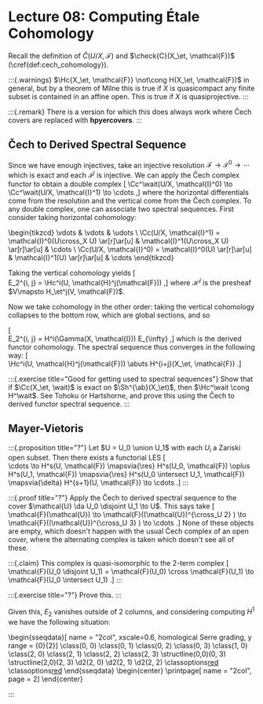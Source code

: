 # Lecture 08: Computing Étale Cohomology

Recall the definition of $\check{C}(U/X, \mathcal{F})$ and $\check{C}(X_\et, \mathcal{F})$ (\cref{def:cech_cohomology}).


:::{.warnings}
$\Hc{X_\et, \mathcal{F}} \not\cong H(X_\et, \mathcal{F})$ in general, but by a theorem of Milne this is true if $X$ is quasicompact any finite subset is contained in an affine open.
This is true if $X$ is quasiprojective.
:::

:::{.remark}
There is a version for which this does always work where Čech covers are replaced with **hpyercovers**.
:::

## Čech to Derived Spectral Sequence

Since we have enough injectives, take an injective resolution $\mathcal{F}\to \mathcal{I}^0 \to \cdots$ which is exact and each $\mathcal{I}^j$ is injective.
We can apply the Čech complex functor to obtain a double complex 
\[
\Cc^\wait(U/X, \mathcal{I}^0) \to \Cc^\wait(U/X, \mathcal{I}^1) \to \cdots
,\]
where the horizontal differentials come from the resolution and the vertical come from the Čech complex.
To any double complex, one can associate two spectral sequences.
First consider taking horizontal cohomology:

\begin{tikzcd}
\vdots 
  & \vdots 
  & \udots 
  \\
\Cc(U/X, \mathcal{I}^1) 
  = \mathcal{I}^0(U\cross_X U) 
    \ar[r]\ar[u]
  & \mathcal{I}^1(U\cross_X U)
    \ar[r]\ar[u]
  & \cdots 
  \\
\Cc(U/X, \mathcal{I}^0) 
  = \mathcal{I}^0(U)
    \ar[r]\ar[u]
  & \mathcal{I}^1(U)
    \ar[r]\ar[u]
  & \cdots
\end{tikzcd}

Taking the vertical cohomology yields
\[  
E_2^{i, j} = \Hc^i(U, \mathcal{H}^j(\mathcal{F}))
,\]
where $\mathcal{H}^j$ is the presheaf $V\mapsto H_\et^j(V, \mathcal{F})$.

Now we take cohomology in the other order: taking the vertical cohomology collapses to the bottom row, which are global sections, and so

\[  
E_2^{i, j} = H^i(\Gamma(X, \mathcal{I}))  E_{\infty}
,\]
which is the derived functor cohomology.
The spectral sequence thus converges in the following way:
\[  
\Hc^i(U, \mathcal{H}^j(\mathcal{F})) \abuts H^{i+j}(X_\et, \mathcal{F})
.\]

:::{.exercise title="Good for getting used to spectral sequences"}
Show that if $\Cc(X_\et, \wait)$ is exact on $\Sh^{\ab}(X_\et)$, then $\Hc^\wait \cong H^\wait$.
See Tohoku or Hartshorne, and prove this using the Čech to derived functor spectral sequence.
:::

## Mayer-Vietoris

:::{.proposition title="?"}
Let $U = U_0 \union U_1$ with each $U_i$ a Zariski open subset.
Then there exists a functorial LES
\[  
\cdots \to
H^s(U, \mathcal{F}) \mapsvia{\res} 
H^s(U_0, \mathcal{F}) \oplus H^s(U_1, \mathcal{F}) \mapsvia{\res} 
H^s(U_0 \intersect U_1, \mathcal{F}) \mapsvia{\delta}
H^{s+1}(U, \mathcal{F}) \to 
\cdots
.\]
:::

:::{.proof title="?"}
Apply the Čech to derived spectral sequence to the cover $\mathcal{U} \da U_0 \disjoint U_1 \to U$.
This says take
\[  
\mathcal{F}(\mathcal{U}) \to 
\mathcal{F}((\mathcal{U})^{\cross_U 2} ) \to
\mathcal{F}((\mathcal{U})^{\cross_U 3} ) \to
\cdots
.\]
None of these objects are empty, which doesn't happen with the usual Čech complex of an open cover, where the alternating complex is taken which doesn't see all of these.

:::{.claim}
This complex is quasi-isomorphic to the 2-term complex
\[  
\mathcal{F}(U_0 \disjoint U_1) = \mathcal{F}(U_0) \cross \mathcal{F}(U_1) \to
\mathcal{F}(U_0 \intersect U_1)
.\]
:::

:::{.exercise title="?"}
Prove this.
:::

Given this, $E_2$ vanishes outside of 2 columns, and considering computing $H^1$ we have the following situation:

\begin{sseqdata}[ name = "2col", xscale=0.6, homological Serre grading, y range = {0}{2}]
\class(0, 0)
\class(0, 1)
\class(0, 2)
\class(0, 3)
\class(1, 0)
\class(2, 0)
\class(2, 1)
\class(2, 2)
\class(2, 3)
\structline(0,0)(0, 3)
\structline(2,0)(2, 3)
\d2(2, 0)
\d2(2, 1)
\d2(2, 2)
\classoptions[red](1,0,1)
\classoptions[red](0,1,1)
\end{sseqdata}
\begin{center}
\printpage[ name = "2col", page = 2]
\end{center}

:::



